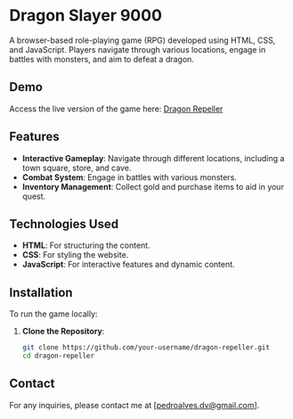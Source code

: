 # Dragon Slayer 9000

A browser-based role-playing game (RPG) developed using HTML, CSS, and JavaScript.
Players navigate through various locations, engage in battles with monsters, and aim to defeat a dragon.

## Demo

Access the live version of the game here: [Dragon Repeller](https://pedroalves-dv.github.io/dragon-repeller/)

## Features

- **Interactive Gameplay**: Navigate through different locations, including a town square, store, and cave.
- **Combat System**: Engage in battles with various monsters.
- **Inventory Management**: Collect gold and purchase items to aid in your quest.

## Technologies Used

- **HTML**: For structuring the content.
- **CSS**: For styling the website.
- **JavaScript**: For interactive features and dynamic content.

## Installation

To run the game locally:

1. **Clone the Repository**:
   ```bash
   git clone https://github.com/your-username/dragon-repeller.git
   cd dragon-repeller
   ```
## Contact

For any inquiries, please contact me at [pedroalves.dv@gmail.com].
